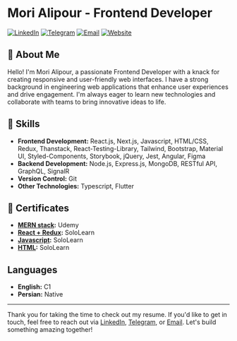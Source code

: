 # Mori Alipour - Frontend Developer

[![LinkedIn](https://img.shields.io/badge/LinkedIn-blue.svg)](https://www.linkedin.com/in/mortezaalipour/)
[![Telegram](https://img.shields.io/badge/Telegram-blue.svg)](https://t.me/moor_za)
[![Email](https://img.shields.io/badge/Email-red.svg)](mailto:mortezaalipour1777@gmail.com)
[![Website](https://img.shields.io/badge/Website-yellow.svg)](https://mortezaalipour.ir)

## 👋 About Me 

Hello! I'm Mori Alipour, a passionate Frontend Developer with a knack for creating responsive and user-friendly web interfaces. I have a strong background in engineering web applications that enhance user experiences and drive engagement. I'm always eager to learn new technologies and collaborate with teams to bring innovative ideas to life.

## 🚀 Skills

- **Frontend Development:** React.js, Next.js, Javascript, HTML/CSS, Redux, Thanstack, React-Testing-Library, Tailwind, Bootstrap, Material UI, Styled-Components, Storybook, jQuery, Jest, Angular, Figma
- **Backend Development:** Node.js, Express.js, MongoDB, RESTful API, GraphQL, SignalR
- **Version Control:** Git
- **Other Technologies:** Typescript, Flutter


## 📜 Certificates

- **[MERN stack](https://www.udemy.com/certificate/UC-40ec327d-eb74-42a0-ad0b-091b347af4ad/):** Udemy
- **[React + Redux](https://www.sololearn.com/Certificate/1097-8419027/pdf/):** SoloLearn
- **[Javascript](https://www.sololearn.com/Certificate/1024-8419027/jpg):** SoloLearn
- **[HTML](https://www.sololearn.com/Certificate/1014-8419027/pdf/):** SoloLearn

## Languages

- **English:** C1
- **Persian:** Native

---

Thank you for taking the time to check out my resume. If you'd like to get in touch, feel free to reach out via [LinkedIn](https://www.linkedin.com/in/mortezaalipour/), [Telegram](https://t.me/moor_za), or [Email](mailto:mortezaalipour1777@gmail.com). Let's build something amazing together! 
